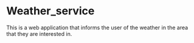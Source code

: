 # Weather_service
This is a web application that informs the user of the weather in the area that they are interested in.
